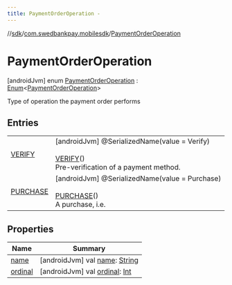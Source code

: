 ```yaml
---
title: PaymentOrderOperation -
---
```

//[sdk](../../../index)/[com.swedbankpay.mobilesdk](../index)/[PaymentOrderOperation](index)



# PaymentOrderOperation  
 [androidJvm] enum [PaymentOrderOperation](index) : [Enum](https://kotlinlang.org/api/latest/jvm/stdlib/kotlin/-enum/index.html)<[PaymentOrderOperation](index)> 

Type of operation the payment order performs

   


## Entries  
  
| | |
|---|---|
| <a name="com.swedbankpay.mobilesdk/PaymentOrderOperation.VERIFY///PointingToDeclaration/"></a>[VERIFY](-v-e-r-i-f-y/index)| <a name="com.swedbankpay.mobilesdk/PaymentOrderOperation.VERIFY///PointingToDeclaration/"></a> [androidJvm] @SerializedName(value = Verify)  <br>  <br>[VERIFY](-v-e-r-i-f-y/index)()  <br>Pre-verification of a payment method.   <br>|
| <a name="com.swedbankpay.mobilesdk/PaymentOrderOperation.PURCHASE///PointingToDeclaration/"></a>[PURCHASE](-p-u-r-c-h-a-s-e/index)| <a name="com.swedbankpay.mobilesdk/PaymentOrderOperation.PURCHASE///PointingToDeclaration/"></a> [androidJvm] @SerializedName(value = Purchase)  <br>  <br>[PURCHASE](-p-u-r-c-h-a-s-e/index)()  <br>A purchase, i.e.   <br>|


## Properties  
  
|  Name |  Summary | 
|---|---|
| <a name="com.swedbankpay.mobilesdk/PaymentOrderOperation/name/#/PointingToDeclaration/"></a>[name](index.md#283499705%2FProperties%2F-1404661416)| <a name="com.swedbankpay.mobilesdk/PaymentOrderOperation/name/#/PointingToDeclaration/"></a> [androidJvm] val [name](index.md#283499705%2FProperties%2F-1404661416): [String](https://kotlinlang.org/api/latest/jvm/stdlib/kotlin/-string/index.html)   <br>|
| <a name="com.swedbankpay.mobilesdk/PaymentOrderOperation/ordinal/#/PointingToDeclaration/"></a>[ordinal](index.md#1308337125%2FProperties%2F-1404661416)| <a name="com.swedbankpay.mobilesdk/PaymentOrderOperation/ordinal/#/PointingToDeclaration/"></a> [androidJvm] val [ordinal](index.md#1308337125%2FProperties%2F-1404661416): [Int](https://kotlinlang.org/api/latest/jvm/stdlib/kotlin/-int/index.html)   <br>|

